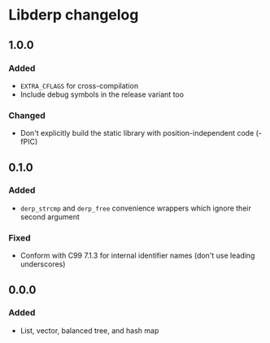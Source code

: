 # Libderp changelog

## 1.0.0

### Added

* `EXTRA_CFLAGS` for cross-compilation
* Include debug symbols in the release variant too

### Changed

* Don't explicitly build the static library with
  position-independent code (-fPIC)

## 0.1.0

### Added

* `derp_strcmp` and `derp_free` convenience wrappers which
  ignore their second argument

### Fixed

* Conform with C99 7.1.3 for internal identifier names
  (don't use leading underscores)

## 0.0.0

### Added

* List, vector, balanced tree, and hash map
